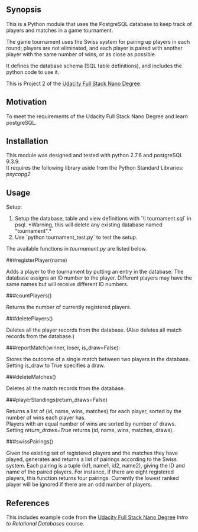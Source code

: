 ## Synopsis

This is a Python module that uses the PostgreSQL database to keep track of players and matches in a game tournament.

The game tournament uses the Swiss system for pairing up players in each round; players are not eliminated, and each player is paired with another player with the same number of wins, or as close as possible.

It defines the database schema (SQL table definitions), and includes the python code to use it.

This is Project 2 of the [Udacity Full Stack Nano Degree](https://www.udacity.com/course/full-stack-web-developer-nanodegree--nd004).

## Motivation

To meet the requirements of the Udacity Full Stack Nano Degree and learn postgreSQL.

## Installation
This module was designed and tested with python 2.7.6 and postgreSQL 9.3.9.  
It requires the following library aside from the Python Standard Libraries:  
*psycopg2*

## Usage

Setup:
<ol><li>Setup the database, table and view definitions with `\i tournament.sql` in psql.  
*Warning, this will delete any existing database named "tournament".*</li>
<li>Use `python tournament_test.py` to test the setup.</li></ol>

The available functions in *tournament.py* are listed below.  

###registerPlayer(name)

Adds a player to the tournament by putting an entry in the database. The database assigns an ID number to the player. Different players may have the same names but will receive different ID numbers.

###countPlayers()

Returns the number of currently registered players.

###deletePlayers()

Deletes all the player records from the database.  (Also deletes all match records from the database.)

###reportMatch(winner, loser, is_draw=False):

Stores the outcome of a single match between two players in the database.  
Setting is_draw to True specifies a draw.

###deleteMatches()

Deletes all the match records from the database.

###playerStandings(return_draws=False)

Returns a list of (id, name, wins, matches) for each player, sorted by the number of wins each player has.  
Players with an equal number of wins are sorted by number of draws.  
Setting *return_draws=True* returns (id, name, wins, matches, draws).

###swissPairings()

Given the existing set of registered players and the matches they have played, generates and returns a list of pairings according to the Swiss system. Each pairing is a tuple (id1, name1, id2, name2), giving the ID and name of the paired players. For instance, if there are eight registered players, this function returns four pairings.  Currently the lowest ranked player will be ignored if there are an odd number of players.

## References
This includes example code from the [Udacity Full Stack Nano Degree](https://www.udacity.com/course/full-stack-web-developer-nanodegree--nd004) *Intro to Relational Databases* course.